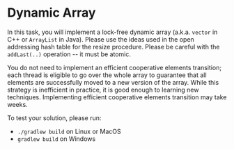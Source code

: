 # Dynamic Array
In this task, you will implement a lock-free dynamic array
(a.k.a. `vector` in C++ or `ArrayList` in Java).
Please use the ideas used in the open addressing hash table 
for the resize procedure. Please be careful with the `addLast(..)`
operation -- it must be atomic.

You do not need to implement an efficient cooperative elements 
transition; each thread is eligible to go over the whole array 
to guarantee that all elements are successfully moved to a new 
version of the array. While this strategy is inefficient in practice,
it is good enough to learning new techniques. 
Implementing efficient cooperative elements transition may take weeks. 


To test your solution, please run:

* `./gradlew build` on Linux or MacOS
* `gradlew build` on Windows